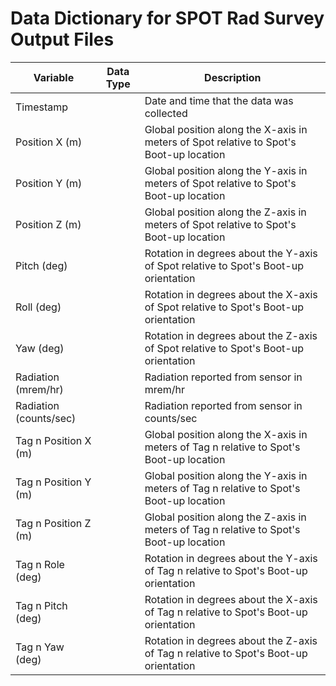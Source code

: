 # Data Dictionary for SPOT Rad Survey Output Files

| Variable | Data Type | Description |
| -------- | --------- | ----------- |
| Timestamp |  | Date and time that the data was collected |
| Position X (m) |  | Global position along the X-axis in meters of Spot relative to Spot's Boot-up location |
| Position Y (m) |  | Global position along the Y-axis in meters of Spot relative to Spot's Boot-up location |
| Position Z (m) |  | Global position along the Z-axis in meters of Spot relative to Spot's Boot-up location |
| Pitch (deg) |  | Rotation in degrees about the Y-axis of Spot relative to Spot's Boot-up orientation |
| Roll (deg) |  | Rotation in degrees about the X-axis of Spot relative to Spot's Boot-up orientation |
| Yaw (deg) |  | Rotation in degrees about the Z-axis of Spot relative to Spot's Boot-up orientation |
| Radiation (mrem/hr) |  | Radiation reported from sensor in mrem/hr |
| Radiation (counts/sec) |  | Radiation reported from sensor in counts/sec |
| Tag n Position X (m) |  | Global position along the X-axis in meters of Tag n relative to Spot's Boot-up location |
| Tag n Position Y (m) |  | Global position along the Y-axis in meters of Tag n relative to Spot's Boot-up location |
| Tag n Position Z (m) |  | Global position along the Z-axis in meters of Tag n relative to Spot's Boot-up location |
| Tag n Role (deg) |  | Rotation in degrees about the Y-axis of Tag n relative to Spot's Boot-up orientation |
| Tag n Pitch (deg) |  | Rotation in degrees about the X-axis of Tag n relative to Spot's Boot-up orientation |
| Tag n Yaw (deg) |  | Rotation in degrees about the Z-axis of Tag n relative to Spot's Boot-up orientation |
